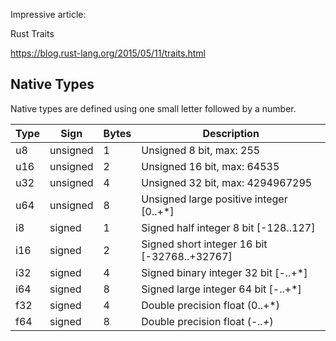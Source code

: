 Impressive article:

Rust Traits

https://blog.rust-lang.org/2015/05/11/traits.html


## Native Types

Native types are defined using one small letter followed by a number.

| Type | Sign      |Bytes|Description
|------|-----------|-----|------------------------------------------------------------
| u8   | unsigned  | 1   |Unsigned 8  bit, max: 255
| u16  | unsigned  | 2   |Unsigned 16 bit, max: 64535
| u32  | unsigned  | 4   |Unsigned 32 bit, max: 4294967295
| u64  | unsigned  | 8   |Unsigned large positive integer [0..+*]
| i8   | signed    | 1   |Signed half   integer 8  bit  [-128..127]    
| i16  | signed    | 2   |Signed short  integer 16 bit  [-32768..+32767]
| i32  | signed    | 4   |Signed binary integer 32 bit  [-..+*]
| i64  | signed    | 8   |Signed large  integer 64 bit  [-..+*]
| f32  | signed    | 4   |Double precision float (0..+*)
| f64  | signed    | 8   |Double precision float (-*..+*)
